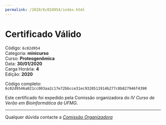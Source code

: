 ```yaml
---
permalink: /2020/6c02d954/index.html
---
```


# Certificado Válido

Código: `6c02d954`<br>
Categoria: **minicurso**<br>
Curso: **Proteogenômica**<br>
Data: **30/01/2020**<br>
Carga Horária: **4**<br>
Edição: **2020**<br>


Código completo: `6c02d9546a021cc003aa2c17e72bbcce31ec9320511914b277c8b827946f4390`


Este certificado foi expedido pela Comissão organizadora do *IV Curso de Verão em Bioinformática da UFMG*.

----

Qualquer dúvida contacte a [_Comissão Organizadora_](<mailto:cursobioinfoufmg@gmail.com$subject=[Certificados]>)

